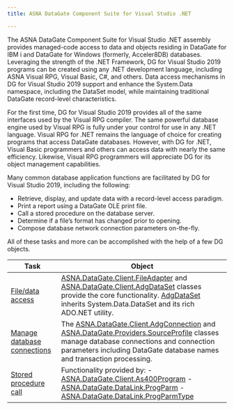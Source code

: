 ```yaml
---
title: ASNA DataGate Component Suite for Visual Studio .NET

---
```


The ASNA DataGate Component Suite for Visual Studio .NET assembly provides managed-code access to data and objects residing in DataGate for IBM i and DataGate for Windows (formerly, Acceler8DB) databases. Leveraging the strength of the .NET Framework, DG for Visual Studio 2019 programs can be created using any .NET development language, including ASNA Visual RPG, Visual Basic, C#, and others. Data access mechanisms in DG for Visual Studio 2019 support and enhance the System.Data namespace, including the DataSet model, while maintaining traditional DataGate record-level characteristics.

For the first time, DG for Visual Studio 2019 provides all of the same interfaces used by the Visual RPG compiler. The same powerful database engine used by Visual RPG is fully under your control for use in any .NET language. Visual RPG for .NET remains the language of choice for creating programs that access DataGate databases. However, with DG for .NET, Visual Basic programmers and others can access data with nearly the same efficiency. Likewise, Visual RPG programmers will appreciate DG for its object management capabilities.

Many common database application functions are facilitated by DG for Visual Studio 2019, including the following:

- Retrieve, display, and update data with a record-level access paradigm.
- Print a report using a DataGate OLE print file.
- Call a stored procedure on the database server.
- Determine if a file’s format has changed prior to opening.
- Compose database network connection parameters on-the-fly.

All of these tasks and more can be accomplished with the help of a few DG objects.
<br />



| Task | Object |
| ---- | ---- |
| [File/data access](usingthe-file-adapter-class.html) | [ASNA.DataGate.Client.FileAdapter](file-adapter-class.html) and [ASNA.DataGate.Client.AdgDataSet](adg-dataset-class.html) classes provide the core functionality. [AdgDataSet](adg-dataset-class.html) inherits <span>System.Data.DataSet</span> and its rich ADO.NET utility. |
| [Manage database connections ](dcsManagingDatabaseConnectionsMain.html) | The [ASNA.DataGate.Client.AdgConnection](adg-connection-class.html) and [ASNA.DataGate.Providers.SourceProfile](source-profile-class.html) classes manage database connections and connection parameters including DataGate database names and transaction processing. |
| [Stored procedure call ](calling-stored-procedures.html) | Functionality provided by: - [ASNA.DataGate.Client.As400Program](as400program-class.html) - [ASNA.DataGate.DataLink.ProgParm](prog-parm-class.html) - [ASNA.DataGate.DataLink.ProgParmType](prog-parm-type-class.html) |



<br />

